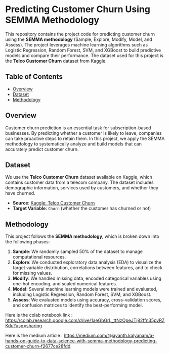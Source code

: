 # Predicting Customer Churn Using SEMMA Methodology

This repository contains the project code for predicting customer churn using the **SEMMA methodology** (Sample, Explore, Modify, Model, and Assess). The project leverages machine learning algorithms such as Logistic Regression, Random Forest, SVM, and XGBoost to build predictive models and compare their performance. The dataset used for this project is the **Telco Customer Churn** dataset from Kaggle.

## Table of Contents
- [Overview](#overview)
- [Dataset](#dataset)
- [Methodology](#methodology)

## Overview
Customer churn prediction is an essential task for subscription-based businesses. By predicting whether a customer is likely to leave, companies can take proactive steps to retain them. In this project, we apply the SEMMA methodology to systematically analyze and build models that can accurately predict customer churn.


## Dataset
We use the **Telco Customer Churn** dataset available on Kaggle, which contains customer data from a telecom company. The dataset includes demographic information, services used by customers, and whether they have churned.

- **Source**: [Kaggle: Telco Customer Churn](https://www.kaggle.com/blastchar/telco-customer-churn)
- **Target Variable**: `Churn` (whether the customer has churned or not)

## Methodology
This project follows the **SEMMA methodology**, which is broken down into the following phases:

1. **Sample**: We randomly sampled 50% of the dataset to manage computational resources.
2. **Explore**: We conducted exploratory data analysis (EDA) to visualize the target variable distribution, correlations between features, and to check for missing values.
3. **Modify**: We handled missing data, encoded categorical variables using one-hot encoding, and scaled numerical features.
4. **Model**: Several machine learning models were trained and evaluated, including Logistic Regression, Random Forest, SVM, and XGBoost.
5. **Assess**: We evaluated models using accuracy, cross-validation scores, and confusion matrices to identify the best-performing model.




Here is the colab notebook link : https://colab.research.google.com/drive/1aeGbGrL_ttNzOpeJTj82ffn35pvRZKdu?usp=sharing

Here is the medium article : https://medium.com/@jayanth.kalyanam/a-hands-on-guide-to-data-science-with-semma-methodology-predicting-customer-churn-f2677ce28fdd
